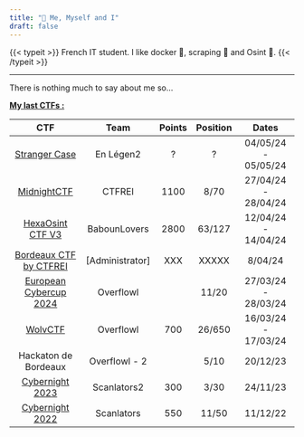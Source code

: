 ```yaml
---
title: "👀 Me, Myself and I"
draft: false
---
```



{{< typeit >}}
 French IT student. I like docker 🐳, scraping 🥷  and Osint 👀.
{{< /typeit >}}

---

There is nothing much to say about me so...

**<u> My last CTFs :</u>**

| CTF                                                                        | Team              | Points   | Position   | Dates                 |
|:--------------------------------------------------------------------------:|:-----------------:|:--------:|:----------:|:---------------------:|
|[Stranger Case](https://strangercase.org/)                                  | En Légen2         |  ?       | ?          | 04/05/24 - 05/05/24   |
|[MidnightCTF](https://midnightflag.fr/)                                     | CTFREI            |  1100    | 8/70       | 27/04/24 - 28/04/24   |
| [HexaOsint CTF V3](https://hexaosint.fr/)                                  | BabounLovers      | 2800     | 63/127     | 12/04/24 - 14/04/24   |
| [Bordeaux CTF by CTFREI](https://ctfrei.fr)                                | [Administrator]   | XXX      | XXXXX      | 8/04/24               |
| [European Cybercup 2024](https://european-cybercup.com/)                   | Overflowl         |          | 11/20      | 27/03/24 - 28/03/24   |
| [WolvCTF](https://www.wolvctf.io)                                          | Overflowl         | 700      | 26/650     | 16/03/24 - 17/03/24   |
| Hackaton de Bordeaux                                                       | Overflowl - 2     |          | 5/10       | 20/12/23              |
| [Cybernight 2023](https://nozyzy.github.io/categories/cybernight-2023/)    | Scanlators2       | 300      | 3/30       | 24/11/23              |
| [Cybernight 2022](https://nozyzy.github.io/categories/cybernight-2022/)    | Scanlators        | 550      | 11/50      | 11/12/22              |
